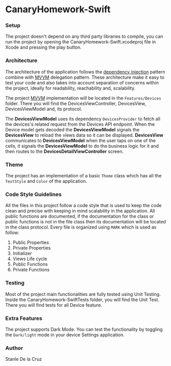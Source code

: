 # CanaryHomework-Swift

### Setup

The project doesn't depend on any third party libraries to compile, you can run the project by opening the CanaryHomework-Swift.xcodeproj file in Xcode and pressing the play button.

### Architecture

The architecture of the application follows the [dependency injection](https://en.wikipedia.org/wiki/Dependency_injection) pattern combine with [MVVM](https://en.wikipedia.org/wiki/Model%E2%80%93view%E2%80%93viewmodel) delegation pattern. These architecture make it easy to test your code and also takes into account separation of concerns within the project, ideally for readability, reachability and, scalability.

The project [MVVM](https://en.wikipedia.org/wiki/Model%E2%80%93view%E2%80%93viewmodel) implementation will be located in the `Features/Devices` folder. There you will find the DevicesViewController, DevicesView, DevicesViewModel and, its protocol.

The **DevicesViewModel** uses its dependency `DevicesProvider` to fetch all the devices's related request from the Devices API endpoint. When the Device model gets decoded the **DevicesViewModel** signals the **DevicesView** to reload the views data so it can be displayed. **DevicesView** communicates to **DevicesViewModel** when the user taps on one of the cells, it signals the **DevicesViewModel** to do the business logic for it and then routes to the **DevicesDetailViewController** screen.

### Theme

The project has an implementation of a basic `Theme` class which has all the `TextStyle` and `Color` of the application.

### Code Style Guidelines

All the files in this project follow a code style that is used to keep the code clean and precise with keeping in mind scalability in the application. All public functions are documented, if the documentation for the class or public functions is not in the file class then its documentation will be located in the class protocol. Every file is organized using `MARK` which is used as follow:

1. Public Properties
2. Private Properties
3. Initializer
4. Views Life cycle
5. Public Functions
6. Private Functions

### Testing

Most of the project main functionalities are fully tested using Unit Testing. Inside the CanaryHomework-SwiftTests folder, you will find the Unit Test. There you will find tests for all Device feature.

### Extra Features

The project supports Dark Mode. You can test the functionality by toggling the `Dark/light` mode in your device Settings application.

### Author

Stanle De la Cruz

